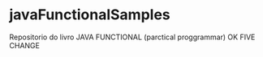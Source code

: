 # javaFunctionalSamples
Repositorio do livro JAVA FUNCTIONAL (parctical proggrammar)
OK FIVE CHANGE
